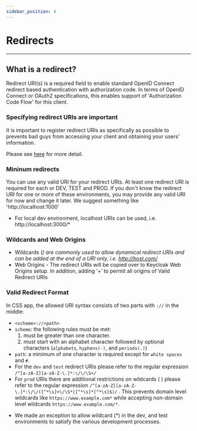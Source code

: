 ```yaml
---
sidebar_position: 4
---
```


# Redirects

---

## What is a redirect?

Redirect URI(s) is a required field to enable standard OpenID Connect redirect based authentication with authorization code. In terms of OpenID Connect or OAuth2 specifications, this enables support of 'Authorization Code Flow' for this client.

### Specifying redirect URIs are important

It is important to register redirect URIs as specifically as possible to prevents bad guys from accessing your client and obtaining your users' information.

Please see [here](https://www.keycloak.org/docs/latest/server_admin/index.html#unspecific-redirect-uris_server_administration_guide) for more detail.

### Mininum redirects

You can use any valid URI for your redirect URIs. At least one redirect URI is required for each or DEV, TEST and PROD. If you don't know the redirect URI for one or more of these environments, you may provide any valid URI for now and change it later. We suggest something like 'http://localhost:1000'

- For local dev environment, localhost URIs can be used, i.e. http://localhost:3000/\*

### Wildcards and Web Origins

- Wildcards (_) are commonly used to allow dynamical redirect URIs and can be added at the end of a URI only, i.e. http://host.com/_
- Web Origins - The redirect URIs will be copied over to Keycloak Web Origins setup. In addition, adding ‘+’ to permit all origins of Valid Redirect URIs

### Valid Redirect Format

In CSS app, the allowed URI syntax consists of two parts with `://` in the middle:

- `<scheme>://<path>`
- `scheme`: the following rules must be met:
  1. must be greater than one character.
  2. must start with an alphabet character followed by optional characters (`alphabets`, `hyphens(-)`, and `periods(.)`)
- `path`: a minimum of one character is required except for `white spaces` and `#`.
- For the `dev` and `test` redirect URIs please refer to the regular expression `/^[a-zA-Z][a-zA-Z-\.]*:\/\/\S+/`
- For `prod` URIs there are additional restrictions on wildcards ( ) please refer to the regular expression `/^[a-zA-Z][a-zA-Z-\.]*:\/\/([^*\s]+\/\S*|[^*\s]*[^*\s]$)/` . This prevents domain level wildcards like `https://www.example.com*` while accepting non-domain level wildcards `https://www.example.com/*`.

* We made an exception to allow wildcard (\*) in the dev, and test environments to satisfy the various development processes.
